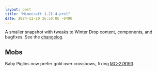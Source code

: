 ```yaml
---
layout: post
title: "Minecraft 1.21.4-pre1"
date: 2024-11-20 16:50:06 -0400
---
```


A smaller snapshot with tweaks to Winter Drop content, components, and bugfixes. See the [changelog](https://www.minecraft.net/en-us/article/minecraft-1-21-4-pre-release-1).

## Mobs

Baby Piglins now prefer gold over crossbows, fixing [MC-278193](https://bugs.mojang.com/browse/MC-278193).

